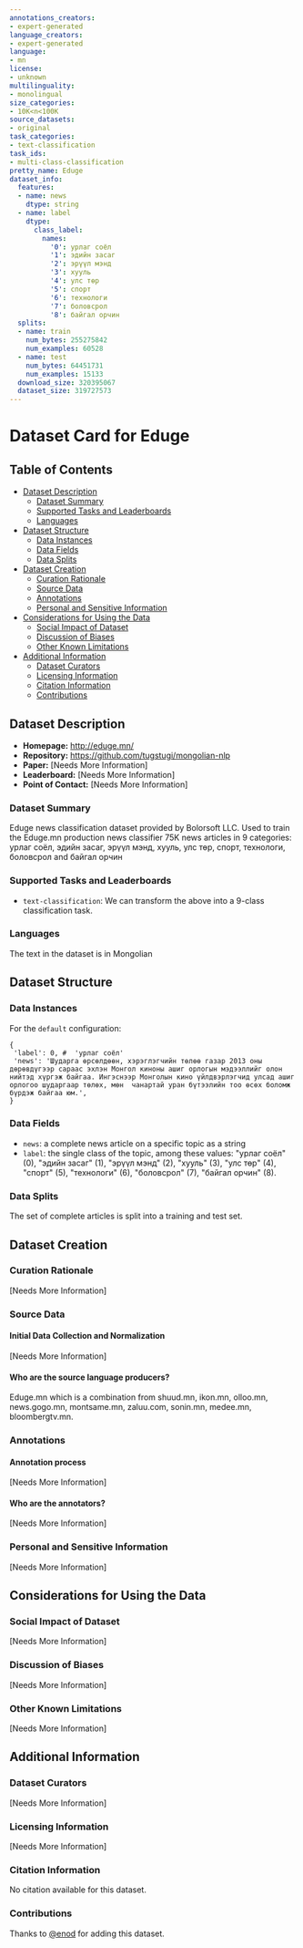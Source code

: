 ```yaml
---
annotations_creators:
- expert-generated
language_creators:
- expert-generated
language:
- mn
license:
- unknown
multilinguality:
- monolingual
size_categories:
- 10K<n<100K
source_datasets:
- original
task_categories:
- text-classification
task_ids:
- multi-class-classification
pretty_name: Eduge
dataset_info:
  features:
  - name: news
    dtype: string
  - name: label
    dtype:
      class_label:
        names:
          '0': урлаг соёл
          '1': эдийн засаг
          '2': эрүүл мэнд
          '3': хууль
          '4': улс төр
          '5': спорт
          '6': технологи
          '7': боловсрол
          '8': байгал орчин
  splits:
  - name: train
    num_bytes: 255275842
    num_examples: 60528
  - name: test
    num_bytes: 64451731
    num_examples: 15133
  download_size: 320395067
  dataset_size: 319727573
---
```



# Dataset Card for Eduge

## Table of Contents
- [Dataset Description](#dataset-description)
  - [Dataset Summary](#dataset-summary)
  - [Supported Tasks and Leaderboards](#supported-tasks-and-leaderboards)
  - [Languages](#languages)
- [Dataset Structure](#dataset-structure)
  - [Data Instances](#data-instances)
  - [Data Fields](#data-fields)
  - [Data Splits](#data-splits)
- [Dataset Creation](#dataset-creation)
  - [Curation Rationale](#curation-rationale)
  - [Source Data](#source-data)
  - [Annotations](#annotations)
  - [Personal and Sensitive Information](#personal-and-sensitive-information)
- [Considerations for Using the Data](#considerations-for-using-the-data)
  - [Social Impact of Dataset](#social-impact-of-dataset)
  - [Discussion of Biases](#discussion-of-biases)
  - [Other Known Limitations](#other-known-limitations)
- [Additional Information](#additional-information)
  - [Dataset Curators](#dataset-curators)
  - [Licensing Information](#licensing-information)
  - [Citation Information](#citation-information)
  - [Contributions](#contributions)

## Dataset Description

- **Homepage:** http://eduge.mn/
- **Repository:** https://github.com/tugstugi/mongolian-nlp
- **Paper:** [Needs More Information]
- **Leaderboard:** [Needs More Information]
- **Point of Contact:** [Needs More Information]

### Dataset Summary

Eduge news classification dataset provided by Bolorsoft LLC. Used to train the Eduge.mn production news classifier
75K news articles in 9 categories: урлаг соёл, эдийн засаг, эрүүл мэнд, хууль, улс төр, спорт, технологи, боловсрол and байгал орчин

### Supported Tasks and Leaderboards

- `text-classification`: We can transform the above into a 9-class classification task.

### Languages

The text in the dataset is in Mongolian

## Dataset Structure

### Data Instances

For the `default` configuration:
```
{
 'label': 0, #  'урлаг соёл'
 'news': 'Шударга өрсөлдөөн, хэрэглэгчийн төлөө газар 2013 оны дөрөвдүгээр сараас эхлэн Монгол киноны ашиг орлогын мэдээллийг олон нийтэд хүргэж байгаа. Ингэснээр Монголын кино үйлдвэрлэгчид улсад ашиг орлогоо шударгаар төлөх, мөн  чанартай уран бүтээлийн тоо өсөх боломж бүрдэж байгаа юм.',
}
```

### Data Fields

- `news`: a complete news article on a specific topic as a string
- `label`: the single class of the topic, among these values: "урлаг соёл" (0), "эдийн засаг" (1), "эрүүл мэнд" (2), "хууль" (3), "улс төр" (4), "спорт" (5), "технологи" (6), "боловсрол" (7), "байгал орчин" (8).

### Data Splits

The set of complete articles is split into a training and test set. 

## Dataset Creation

### Curation Rationale

[Needs More Information]

### Source Data

#### Initial Data Collection and Normalization

[Needs More Information]

#### Who are the source language producers?

Eduge.mn which is a combination from shuud.mn, ikon.mn, olloo.mn, news.gogo.mn, montsame.mn, zaluu.com, sonin.mn, medee.mn, bloombergtv.mn.

### Annotations

#### Annotation process

[Needs More Information]

#### Who are the annotators?

[Needs More Information]

### Personal and Sensitive Information

[Needs More Information]

## Considerations for Using the Data

### Social Impact of Dataset

[Needs More Information]

### Discussion of Biases

[Needs More Information]

### Other Known Limitations

[Needs More Information]

## Additional Information

### Dataset Curators

[Needs More Information]

### Licensing Information

[Needs More Information]

### Citation Information

No citation available for this dataset.

### Contributions

Thanks to [@enod](https://github.com/enod) for adding this dataset.